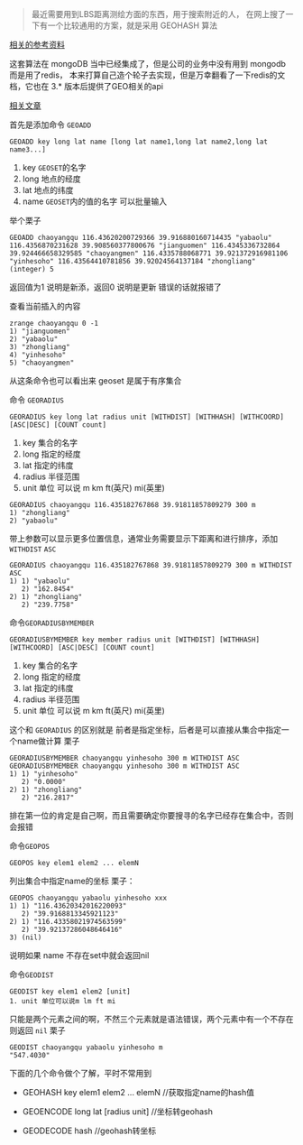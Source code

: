 > 最近需要用到LBS距离测绘方面的东西，用于搜索附近的人，
在网上搜了一下有一个比较通用的方案，就是采用 GEOHASH 算法

[相关的参考资料](http://blog.jobbole.com/80633/)

这套算法在 mongoDB 当中已经集成了，但是公司的业务中没有用到 mongodb 而是用了redis，
本来打算自己造个轮子去实现，但是万幸翻看了一下redis的文档，它也在 3.* 版本后提供了GEO相关的api

[相关文章](http://cristian.regolo.cc/2015/07/07/introducing-the-geo-api-in-redis.html)



首先是添加命令 `GEOADD`
```
GEOADD key long lat name [long lat name1,long lat name2,long lat name3...]
```
1. key  `GEOSET`的名字
2. long 地点的经度
3. lat  地点的纬度
4. name `GEOSET`内的值的名字
可以批量输入

举个栗子
```
GEOADD chaoyangqu 116.43620200729366 39.916880160714435 "yabaolu" 116.4356870231628 39.908560377800676 "jianguomen" 116.4345336732864 39.924466658329585 "chaoyangmen" 116.4335788068771 39.921372916981106 "yinhesoho" 116.43564410781856 39.92024564137184 "zhongliang"
(integer) 5
```
返回值为1 说明是新添，返回0 说明是更新 错误的话就报错了

查看当前插入的内容
```
zrange chaoyangqu 0 -1
1) "jianguomen"
2) "yabaolu"
3) "zhongliang"
4) "yinhesoho"
5) "chaoyangmen"
```
从这条命令也可以看出来 geoset 是属于有序集合


命令 `GEORADIUS`
```
GEORADIUS key long lat radius unit [WITHDIST] [WITHHASH] [WITHCOORD] [ASC|DESC] [COUNT count]
```
1. key 集合的名字
2. long 指定的经度
3. lat  指定的纬度
4. radius 半径范围
5. unit 单位 可以说 m km ft(英尺) mi(英里)
```
GEORADIUS chaoyangqu 116.435182767868 39.91811857809279 300 m
1) "zhongliang"
2) "yabaolu"
```
带上参数可以显示更多位置信息，通常业务需要显示下距离和进行排序，添加 `WITHDIST` `ASC`
```
GEORADIUS chaoyangqu 116.435182767868 39.91811857809279 300 m WITHDIST ASC
1) 1) "yabaolu"
   2) "162.8454"
2) 1) "zhongliang"
   2) "239.7758"
```

命令`GEORADIUSBYMEMBER`
```
GEORADIUSBYMEMBER key member radius unit [WITHDIST] [WITHHASH] [WITHCOORD] [ASC|DESC] [COUNT count]
```
1. key 集合的名字
2. long 指定的经度
3. lat  指定的纬度
4. radius 半径范围
5. unit 单位 可以说 m km ft(英尺) mi(英里)

这个和 `GEORADIUS` 的区别就是 前者是指定坐标，后者是可以直接从集合中指定一个name做计算
栗子
```
GEORADIUSBYMEMBER chaoyangqu yinhesoho 300 m WITHDIST ASC
GEORADIUSBYMEMBER chaoyangqu yinhesoho 300 m WITHDIST ASC
1) 1) "yinhesoho"
   2) "0.0000"
2) 1) "zhongliang"
   2) "216.2817"
```
排在第一位的肯定是自己啊，而且需要确定你要搜寻的名字已经存在集合中，否则会报错

命令`GEOPOS`
```
GEOPOS key elem1 elem2 ... elemN
```
列出集合中指定name的坐标
栗子：
```
GEOPOS chaoyangqu yabaolu yinhesoho xxx
1) 1) "116.43620342016220093"
   2) "39.9168813345921123"
2) 1) "116.43358021974563599"
   2) "39.92137286048646416"
3) (nil)
```
说明如果 name 不存在set中就会返回nil


命令`GEODIST`
```
GEODIST key elem1 elem2 [unit]
1. unit 单位可以说m lm ft mi
```
只能是两个元素之间的啊，不然三个元素就是语法错误，两个元素中有一个不存在则返回 `nil`
栗子
```
GEODIST chaoyangqu yabaolu yinhesoho m
"547.4030"
```

下面的几个命令做个了解，平时不常用到

* GEOHASH key elem1 elem2 ... elemN   //获取指定name的hash值

* GEOENCODE long lat [radius unit]    //坐标转geohash

* GEODECODE hash    //geohash转坐标
